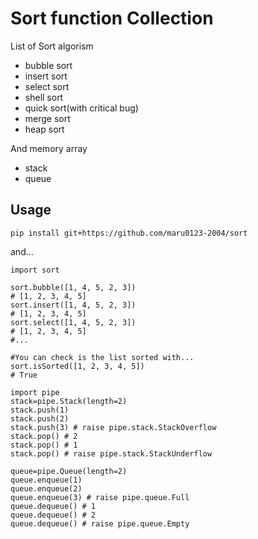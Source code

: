 # Sort function Collection
List of Sort algorism
- bubble sort
- insert sort
- select sort
- shell sort
- quick sort(with critical bug)
- merge sort
- heap sort

And memory array
- stack
- queue

## Usage
```shell
pip install git+https://github.com/maru0123-2004/sort
```
and...
```python3
import sort

sort.bubble([1, 4, 5, 2, 3])
# [1, 2, 3, 4, 5]
sort.insert([1, 4, 5, 2, 3])
# [1, 2, 3, 4, 5]
sort.select([1, 4, 5, 2, 3])
# [1, 2, 3, 4, 5]
#...

#You can check is the list sorted with...
sort.isSorted([1, 2, 3, 4, 5])
# True

import pipe
stack=pipe.Stack(length=2)
stack.push(1)
stack.push(2)
stack.push(3) # raise pipe.stack.StackOverflow
stack.pop() # 2
stack.pop() # 1
stack.pop() # raise pipe.stack.StackUnderflow

queue=pipe.Queue(length=2)
queue.enqueue(1)
queue.enqueue(2)
queue.enqueue(3) # raise pipe.queue.Full
queue.dequeue() # 1
queue.dequeue() # 2
queue.dequeue() # raise pipe.queue.Empty
```
